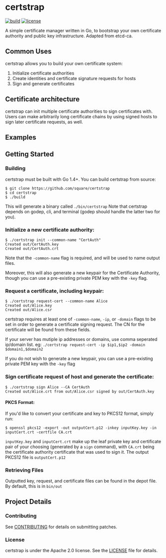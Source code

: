 # certstrap
[![build](https://img.shields.io/travis/square/certstrap.svg?style=flat)](https://travis-ci.org/square/certstrap) [![license](http://img.shields.io/badge/license-apache_2.0-red.svg?style=flat)](https://raw.githubusercontent.com/square/certstrap/master/LICENSE)

A simple certificate manager written in Go, to bootstrap your own certificate authority and public key infrastructure.  Adapted from etcd-ca.

## Common Uses

certstrap allows you to build your own certificate system:

1. Initialize certificate authorities
2. Create identities and certificate signature requests for hosts
3. Sign and generate certificates

## Certificate architecture

certstrap can init multiple certificate authorities to sign certificates with.  Users can make arbitrarily long certificate chains by using signed hosts to sign later certificate requests, as well. 

## Examples

## Getting Started

### Building

certstrap must be built with Go 1.4+. You can build certstrap from source:

```
$ git clone https://github.com/square/certstrap
$ cd certstrap
$ ./build
```

This will generate a binary called `./bin/certstrap`
Note that certstrap depends on godep, cli, and terminal (godep should
handle the latter two for you).

### Initialize a new certificate authority:

```
$ ./certstrap init --common-name "CertAuth"
Created out/CertAuth.key
Created out/CertAuth.crt
```

Note that the `-common-name` flag is required, and will be used to name output files.

Moreover, this will also generate a new keypair for the Certificate Authority,
though you can use a pre-existing private PEM key with the `-key` flag.

### Request a certificate, including keypair:

```
$ ./certstrap request-cert --common-name Alice
Created out/Alice.key
Created out/Alice.csr
```

certstrap requires at least one of `-common-name`, `-ip`, or `-domain` flags to be set in order to generate a certificate signing request.  The CN for the certificate will be found from these fields.

If your server has mutiple ip addresses or domains, use comma seperated ip/domain list. eg: `./certstrap request-cert -ip $ip1,$ip2 -domain $domain1,$domain2`

If you do not wish to generate a new keypair, you can use a pre-existing private
PEM key with the `-key` flag

### Sign certificate request of host and generate the certificate:

```
$ ./certstrap sign Alice --CA CertAuth
Created out/Alice.crt from out/Alice.csr signed by out/CertAuth.key
```

#### PKCS Format:
If you'd like to convert your certificate and key to PKCS12 format, simply run:
```
$ openssl pkcs12 -export -out outputCert.p12 -inkey inputKey.key -in inputCert.crt -certfile CA.crt
```
`inputKey.key` and `inputCert.crt` make up the leaf private key and certificate pair of your choosing (generated by a `sign` command), with `CA.crt` being the certificate authority certificate that was used to sign it.  The output PKCS12 file is `outputCert.p12`


### Retrieving Files

Outputted key, request, and certificate files can be found in the depot file.
By default, this is in `bin/out`


## Project Details

### Contributing

See [CONTRIBUTING](CONTRIBUTING.md) for details on submitting patches.

### License

certstrap is under the Apache 2.0 license. See the [LICENSE](LICENSE) file for details.
